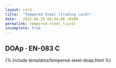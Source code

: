 ```yaml
---
layout: card
title:  "Tempered Steel (trading card)"
date:   2022-06-25 08:44:00 +0100
permalink: tempered-steel_(card)
incomplete: true
---
```


## DOAp &middot; EN-083 C

{% include templates/tempered-steel-doap.html %}